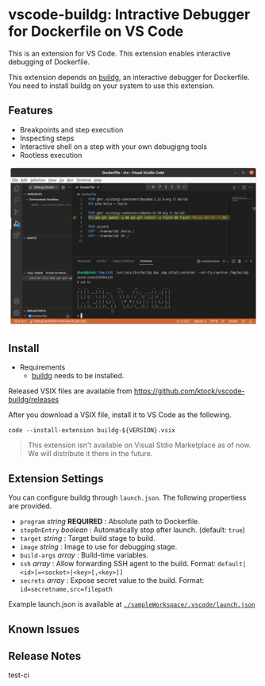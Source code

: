 # vscode-buildg: Intractive Debugger for Dockerfile on VS Code

This is an extension for VS Code.
This extension enables interactive debugging of Dockerfile.

This extension depends on [buildg](https://github.com/ktock/buildg), an interactive debugger for Dockerfile.
You need to install buildg on your system to use this extension.

## Features

- Breakpoints and step execution
- Inspecting steps
- Interactive shell on a step with your own debugigng tools
- Rootless execution

![Buildg on VS Code](./images/vscode-dap.png)

## Install

- Requirements
  - [buildg](https://github.com/ktock/buildg) needs to be installed.

Released VSIX files are available from https://github.com/ktock/vscode-buildg/releases

After you download a VSIX file, install it to VS Code as the following.

```
code --install-extension buildg-${VERSION}.vsix
```

> This extension isn't available on Visual Stdio Marketplace as of now. We will distribute it there in the future.

## Extension Settings

You can configure buildg through `launch.json`.
The following propertiess are provided.

- `program` *string* **REQUIRED** : Absolute path to Dockerfile.
- `stopOnEntry` *boolean* : Automatically stop after launch. (default: `true`)
- `target` *string* : Target build stage to build.
- `image` *string* : Image to use for debugging stage.
- `build-args` *array* : Build-time variables.
- `ssh` *array* : Allow forwarding SSH agent to the build. Format: `default|<id>[=<socket>|<key>[,<key>]]`
- `secrets` *array* : Expose secret value to the build. Format: `id=secretname,src=filepath`

Example launch.json is available at [`./sampleWorkspace/.vscode/launch.json`](./sampleWorkspace/.vscode/launch.json)

## Known Issues

## Release Notes

<!-- ### 0.1.0 -->

<!-- Initial release -->

test-ci
